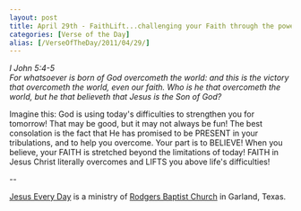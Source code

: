 ```yaml
---
layout: post
title: April 29th - FaithLift...challenging your Faith through the power of
categories: [Verse of the Day]
alias: [/VerseOfTheDay/2011/04/29/]
---
```


_I John 5:4-5  
For whatsoever is born of God overcometh the world: and this is the
victory that overcometh the world, even our faith. Who is he that
overcometh the world, but he that believeth that Jesus is the Son of
God?_

Imagine this: God is using today's difficulties to strengthen you
for tomorrow! That may be good, but it may not always be fun! The
best consolation is the fact that He has promised to be PRESENT in
your tribulations, and to help you overcome. Your part is to BELIEVE!
When you believe, your FAITH is stretched beyond the limitations of
today! FAITH in Jesus Christ literally overcomes and LIFTS you above
life's difficulties!

 --

<a href=http://jesuseveryday.net>Jesus Every Day</a> is a ministry of <a href=http://rodgersbaptist.net>Rodgers Baptist Church</a> in Garland, Texas.
